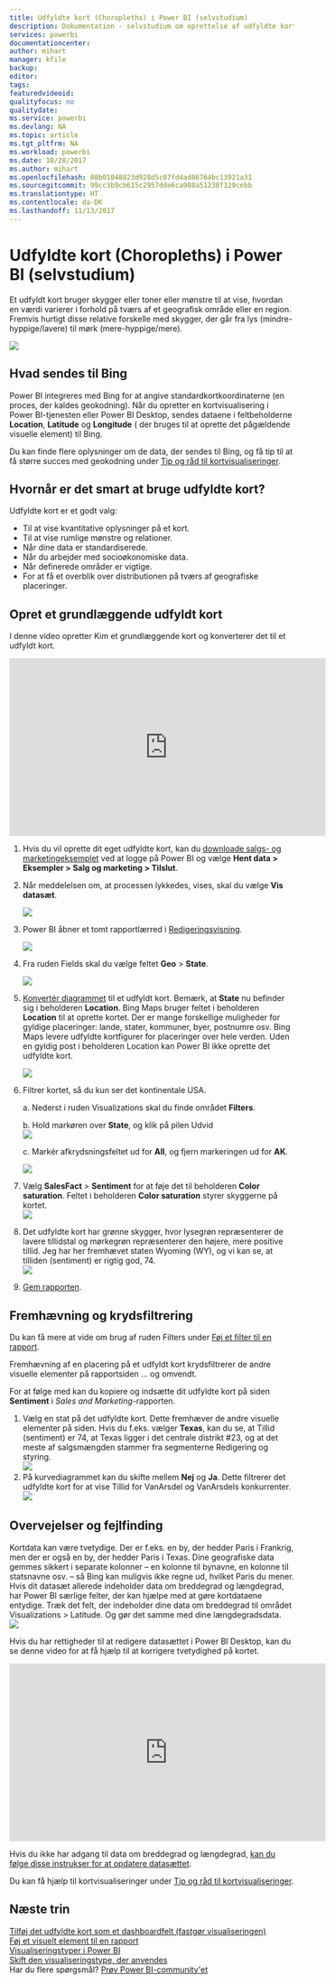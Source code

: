```yaml
---
title: Udfyldte kort (Choropleths) i Power BI (selvstudium)
description: Dokumentation - selvstudium om oprettelse af udfyldte kort (Choropleths) i Power BI
services: powerbi
documentationcenter: 
author: mihart
manager: kfile
backup: 
editor: 
tags: 
featuredvideoid: 
qualityfocus: no
qualitydate: 
ms.service: powerbi
ms.devlang: NA
ms.topic: article
ms.tgt_pltfrm: NA
ms.workload: powerbi
ms.date: 10/28/2017
ms.author: mihart
ms.openlocfilehash: 08b01048823d928d5c07fd4ad86764bc13921a31
ms.sourcegitcommit: 99cc3b9cb615c2957dde6ca908a51238f129cebb
ms.translationtype: HT
ms.contentlocale: da-DK
ms.lasthandoff: 11/13/2017
---
```

# <a name="filled-maps-choropleths-in-power-bi-tutorial"></a>Udfyldte kort (Choropleths) i Power BI (selvstudium)
Et udfyldt kort bruger skygger eller toner eller mønstre til at vise, hvordan en værdi varierer i forhold på tværs af et geografisk område eller en region.  Fremvis hurtigt disse relative forskelle med skygger, der går fra lys (mindre-hyppige/lavere) til mørk (mere-hyppige/mere).    

![](media/power-bi-visualization-filled-maps-choropleths/large_map.png)

## <a name="what-is-sent-to-bing"></a>Hvad sendes til Bing
Power BI integreres med Bing for at angive standardkortkoordinaterne (en proces, der kaldes geokodning). Når du opretter en kortvisualisering i Power BI-tjenesten eller Power BI Desktop, sendes dataene i feltbeholderne **Location**, **Latitude** og **Longitude** ( der bruges til at oprette det pågældende visuelle element) til Bing.

Du kan finde flere oplysninger om de data, der sendes til Bing, og få tip til at få større succes med geokodning under [Tip og råd til kortvisualiseringer](power-bi-map-tips-and-tricks.md).

## <a name="when-to-use-a-filled-map"></a>Hvornår er det smart at bruge udfyldte kort?
Udfyldte kort er et godt valg:

* Til at vise kvantitative oplysninger på et kort.
* Til at vise rumlige mønstre og relationer.
* Når dine data er standardiserede.
* Når du arbejder med socioøkonomiske data.
* Når definerede områder er vigtige.
* For at få et overblik over distributionen på tværs af geografiske placeringer.

## <a name="create-a-basic-filled-map"></a>Opret et grundlæggende udfyldt kort
I denne video opretter Kim et grundlæggende kort og konverterer det til et udfyldt kort.

<iframe width="560" height="315" src="https://www.youtube.com/embed/ajTPGNpthcg" frameborder="0" allowfullscreen></iframe>


1. Hvis du vil oprette dit eget udfyldte kort, kan du [downloade salgs- og marketingeksemplet](sample-datasets.md) ved at logge på Power BI og vælge **Hent data \> Eksempler \> Salg og marketing \> Tilslut**.
2. Når meddelelsen om, at processen lykkedes, vises, skal du vælge **Vis datasæt**. 
   
   ![](media/power-bi-visualization-filled-maps-choropleths/power-bi-view-dataset.png)
3. Power BI åbner et tomt rapportlærred i [Redigeringsvisning](service-interact-with-a-report-in-editing-view.md).
   
    ![](media/power-bi-visualization-filled-maps-choropleths/power-bi-blank-canvas.png)
4. Fra ruden Fields skal du vælge feltet **Geo** \> **State**.    
   
   ![](media/power-bi-visualization-filled-maps-choropleths/img002.png)
5. [Konvertér diagrammet](power-bi-report-change-visualization-type.md) til et udfyldt kort. Bemærk, at **State** nu befinder sig i beholderen **Location**. Bing Maps bruger feltet i beholderen **Location** til at oprette kortet.  Der er mange forskellige muligheder for gyldige placeringer: lande, stater, kommuner, byer, postnumre osv. Bing Maps levere udfyldte kortfigurer for placeringer over hele verden. Uden en gyldig post i beholderen Location kan Power BI ikke oprette det udfyldte kort.  
   
   ![](media/power-bi-visualization-filled-maps-choropleths/img003.png)
6. Filtrer kortet, så du kun ser det kontinentale USA.
   
   a.  Nederst i ruden Visualizations skal du finde området **Filters**.
   
   b.  Hold markøren over **State**, og klik på pilen Udvid  
   ![](media/power-bi-visualization-filled-maps-choropleths/img004.png)
   
   c.  Markér afkrydsningsfeltet ud for **All**, og fjern markeringen ud for **AK**.
   
   ![](media/power-bi-visualization-filled-maps-choropleths/img005.png)
7. Vælg **SalesFact** \> **Sentiment** for at føje det til beholderen **Color saturation**. Feltet i beholderen **Color saturation** styrer skyggerne på kortet.  
   ![](media/power-bi-visualization-filled-maps-choropleths/power-bi-color-saturation.png)
8. Det udfyldte kort har grønne skygger, hvor lysegrøn repræsenterer de lavere tillidstal og mørkegrøn repræsenterer den højere, mere positive tillid.  Jeg har her fremhævet staten Wyoming (WY), og vi kan se, at tilliden (sentiment) er rigtig god, 74.  
   ![](media/power-bi-visualization-filled-maps-choropleths/img007.png)
9. [Gem rapporten](service-report-save.md).

## <a name="highlighting-and-cross-filtering"></a>Fremhævning og krydsfiltrering
Du kan få mere at vide om brug af ruden Filters under [Føj et filter til en rapport](power-bi-report-add-filter.md).

Fremhævning af en placering på et udfyldt kort krydsfiltrerer de andre visuelle elementer på rapportsiden ... og omvendt. 

For at følge med kan du kopiere og indsætte dit udfyldte kort på siden **Sentiment** i *Sales and Marketing*-rapporten. 

1. Vælg en stat på det udfyldte kort.  Dette fremhæver de andre visuelle elementer på siden. Hvis du f.eks. vælger **Texas**, kan du se, at Tillid (sentiment) er 74, at Texas ligger i det centrale distrikt \#23, og at det meste af salgsmængden stammer fra segmenterne Redigering og styring.   
   ![](media/power-bi-visualization-filled-maps-choropleths/img008.png)
2. På kurvediagrammet kan du skifte mellem **Nej** og **Ja**. Dette filtrerer det udfyldte kort for at vise Tillid for VanArsdel og VanArsdels konkurrenter.  
   ![](media/power-bi-visualization-filled-maps-choropleths/img009.gif)

## <a name="considerations-and-troubleshooting"></a>Overvejelser og fejlfinding
Kortdata kan være tvetydige.  Der er f.eks. en by, der hedder Paris i Frankrig, men der er også en by, der hedder Paris i Texas. Dine geografiske data gemmes sikkert i separate kolonner – en kolonne til bynavne, en kolonne til statsnavne osv. – så Bing kan muligvis ikke regne ud, hvilket Paris du mener. Hvis dit datasæt allerede indeholder data om breddegrad og længdegrad, har Power BI særlige felter, der kan hjælpe med at gøre kortdataene entydige. Træk det felt, der indeholder dine data om breddegrad til området Visualizations \> Latitude.  Og gør det samme med dine længdegradsdata.  
![](media/power-bi-visualization-filled-maps-choropleths/pbi_latitude.png) 

Hvis du har rettigheder til at redigere datasættet i Power BI Desktop, kan du se denne video for at få hjælp til at korrigere tvetydighed på kortet.

<iframe width="560" height="315" src="https://www.youtube.com/embed/Co2z9b-s_yM" frameborder="0" allowfullscreen></iframe>

Hvis du ikke har adgang til data om breddegrad og længdegrad, [kan du følge disse instrukser for at opdatere datasættet](https://support.office.com/article/Maps-in-Power-View-8A9B2AF3-A055-4131-A327-85CC835271F7).

Du kan få hjælp til kortvisualiseringer under [Tip og råd til kortvisualiseringer](power-bi-map-tips-and-tricks.md).

## <a name="next-steps"></a>Næste trin
[Tilføj det udfyldte kort som et dashboardfelt (fastgør visualiseringen)](service-dashboard-tiles.md)    
 [Føj et visuelt element til en rapport](power-bi-report-add-visualizations-i.md)  
 [Visualiseringstyper i Power BI](power-bi-visualization-types-for-reports-and-q-and-a.md)    
 [Skift den visualiseringstype, der anvendes](power-bi-report-change-visualization-type.md)      
Har du flere spørgsmål? [Prøv Power BI-community'et](http://community.powerbi.com/)

